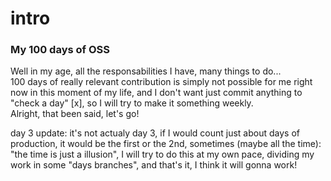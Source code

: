 # intro

### My 100 days of OSS 
Well in my age, all the responsabilities I have, many things to do... </br>
100 days of really relevant contribution is simply not possible for me right now in this moment of my life, and I don't want just commit anything to "check a day" [x], so I will try to make it something weekly.</br>
Alright, that been said, let's go!

day 3 update: it's not actualy day 3, if I would count just about days of production, it would be the first or the 2nd, sometimes (maybe all the time): "the time is just a illusion", I will try to do this at my own pace, dividing my work in some "days branches", and that's it, I think it will gonna work!